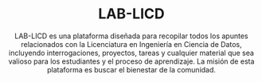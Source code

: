 ---
layout: ../layouts/Course.astro
title: LAB-LICD
subtitle: LAB-LICD es una plataforma diseñada para recopilar todos los apuntes relacionados con la Licenciatura en Ingeniería en Ciencia de Datos, incluyendo interrogaciones, proyectos, tareas y cualquier material que sea valioso para los estudiantes y el proceso de aprendizaje.  La misión de esta plataforma es buscar el bienestar de la comunidad.
sections: 
    - title: Ramos por semestre
      layout: menu
      data:
        - title: "Primer Semestre"
          data:
            - title: "Taller de Matematicas para Estadistica"
              link: "/cursos/1/MAT0007"
            - title: "Introduccion a la Programacion"
              link: "/cursos/1/IIC1103"
            - title: "Introduccion al Calculo"
              link: "/cursos/1/MAT1107"
            - title: "Introduccion al Algebra y Geometria"
              link: "/cursos/1/MAT1207"
        - title: "Segundo Semestre"
          data:
            - title: "Introducción a Ciencia de Datos"
              link: "/cursos/2/IMT2200"
            - title: "Álgebra Lineal para Ciencia de Datos"
              link: "/cursos/2/IMT2210"
            - title: "Programación Avanzada"
              link: "/cursos/2/IIC2233"
            - title: "Cálculo I"
              link: "/cursos/2/MAT1610"
        - title: "Tercer Semestre"
          data:
            - title: "Matemáticas Discretas"
              link: "/cursos/3/IIC1253"
            - title: "Cálculo para Ciencia de Datos"
              link: "/cursos/3/IMT2220"
            - title: "Álgebra Lineal Avanzada y Modelamiento"
              link: "/cursos/3/IMT2230"
            - title: "Ciencia de Datos Responsable"
              link: "/cursos/3/IMT2240"
            - title: "Ética para Ciencia de Datos y Estadística"
              link: "/cursos/3/ETI195"
        - title: "Cuarto Semestre"
          data:
            - title: "Modelos Probabilísticos"
              link: "/cursos/4/EYP1025"
            - title: "Estructuras de Datos y Algoritmos"
              link: "/cursos/4/IIC2133"
            - title: "Bases de Datos"
              link: "/cursos/4/IIC2413"
            - title: "Optimización para Ciencia de Datos"
              link: "/cursos/4/IMT2250"
        - title: "Quinto Semestre"
          data:
            - title: "Inferencia Estadística"
              link: "/cursos/5/EYP2114"
            - title: "Inteligencia Artificial"
              link: "/cursos/5/IIC2613"
            - title: "Procesamiento de Datos Masivos"
              link: "/cursos/5/IIC2440"
        - title: "Sexto Semestre"
          data:
            - title: "Procesos Estocásticos Aplicados"
              link: "/cursos/6/EYP210I"
            - title: "Análisis de Regresión"
              link: "/cursos/6/EYP230I"
            - title: "Visualización de Información"
              link: "/cursos/6/IIC2026"
            - title: "Minería de Datos"
              link: "/cursos/6/IIC2433"
        - title: "Septimo Semestre"
          data:
            - title: "Simulación Estocástica"
              link: "/cursos/7/EYP211I"
            - title: "Métodos Bayesianos"
              link: "/cursos/7/EYP280I"
            - title: "Teoría de Aprendizaje Automático"
              link: "/cursos/7/IMT2260"
        - title: "Octavo Semestre"
          data:
            - title: "Proyecto Final de Grado"
              link: /cursos/8/IMT2270


---